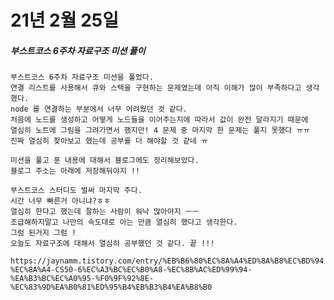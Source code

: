 # 21년 2월 25일

##### 부스트코스 6주차 자료구조 미션 풀이
    부스트코스 6주차 자료구조 미션을 풀었다.
    연결 리스트를 사용해서 큐와 스택을 구현하는 문제였는데 아직 이해가 많이 부족하다고 생각했다.
    node 를 연결하는 부분에서 너무 어려웠던 것 같다.
    처음에 노드를 생성하고 어떻게 노드들을 이어주는지에 따라서 값이 완전 달라지기 때문에
    열심히 노트에 그림을 그려가면서 했지만! 4 문제 중 마지막 한 문제는 풀지 못했다 ㅠㅠ
    진짜 열심히 찾아보고 했는데 공부를 더 해야할 것 같네 ㅠ
    
    미션을 풀고 푼 내용에 대해서 블로그에도 정리해보았다.
    블로그 주소는 아래에 저장해둬야지 !!
    
    부스트코스 스터디도 벌써 마지막 주다.
    시간 너무 빠른거 아니냐?ㅎㅎ
    열심히 한다고 했는데 잘하는 사람이 워낙 많아야지 ㅡㅡ
    조급해하지말고 나만의 속도대로 아는 만큼 열심히 했다고 생각한다.
    그럼 된거지 그럼 !
    오늘도 자료구조에 대해서 열심히 공부했던 것 같다. 끝 !!!


```https://jaynamm.tistory.com/entry/%EB%B6%80%EC%8A%A4%ED%8A%B8%EC%BD%94%EC%8A%A4-CS50-6%EC%A3%BC%EC%B0%A8-%EC%8B%AC%ED%99%94-%EA%B3%BC%EC%A0%95-%F0%9F%92%8E-%EC%83%9D%EA%B0%81%ED%95%B4%EB%B3%B4%EA%B8%B0```
